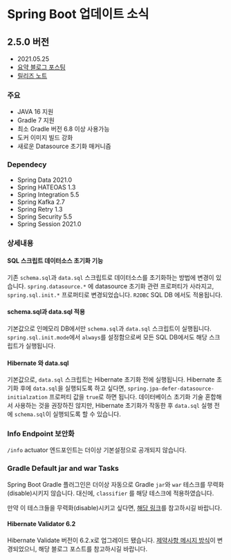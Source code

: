 # Spring Boot 업데이트 소식

## 2.5.0 버전
- 2021.05.25
- [요약 블로그 포스팅](https://spring.io/blog/2021/05/20/spring-boot-2-5-is-now-ga)
- [릴리즈 노트](https://github.com/spring-projects/spring-boot/wiki/Spring-Boot-2.5-Release-Notes)

### 주요
- JAVA 16 지원
- Gradle 7 지원
- 최소 Gradle 버전 6.8 이상 사용가능
- 도커 이미지 빌드 강화
- 새로운 Datasource 초기화 매커니즘

### Dependecy

- Spring Data 2021.0
- Spring HATEOAS 1.3
- Spring Integration 5.5
- Spring Kafka 2.7
- Spring Retry 1.3
- Spring Security 5.5
- Spring Session 2021.0


### 상세내용

#### SQL 스크립트 데이터소스 초기화 기능

기존 `schema.sql`과 `data.sql` 스크립트로 데이터소스를 초기화하는 방법에 변경이 있습니다. `spring.datasource.*` 에 datasource 초기화 관련 프로퍼티가 사라지고, `spring.sql.init.*` 프로퍼티로 변경되었습니다. `R2DBC` SQL DB 에서도 적용됩니다.


#### schema.sql과 data.sql 적용

기본값으로 인메모리 DB에서만 `schema.sql`과 `data.sql` 스크립트이 실행됩니다. `spring.sql.init.mode`에서 `always`를 설정함으로써 모든 SQL DB에서도 해당 스크립트가 실행됩니다.


#### Hibernate 와 data.sql

기본값으로, `data.sql` 스크립트는 Hibernate 초기화 전에 실행됩니다. Hibernate 초기화 후에 `data.sql`을 실행되도록 하고 싶다면, `spring.jpa-defer-datasource-initialzation` 프로퍼티 값을 `true`로 하면 됩니다. 데이터베이스 초기화 기술 혼합해서 사용하는 것을 권장하진 않지만, Hibernate 초기화가 작동한 후 `data.sql` 실행 전에 `schema.sql`이 실행되도록 할 수 있습니다. 


### Info Endpoint 보안화
`/info` actuator 엔드포인트는 더이상 기본설정으로 공개되지 않습니다.

### Gradle Default jar and war Tasks

Spring Boot Gradle 플러그인은 더이상 자동으로 Gradle `jar`와 `war` 테스크를 무력화(disable)시키지 않습니다. 대신에, `classifier` 를 해당 테스크에 적용하였습니다.

만약 이 테스크들을 무력화(disable)시키고 싶다면, [해당 링크](https://docs.spring.io/spring-boot/docs/2.5.0/gradle-plugin/reference/htmlsingle/#packaging-executable.and-plain-archives)를 참고하시길 바랍니다.


#### Hibernate Validator 6.2

Hibernate Validate 버전이 6.2.x로 업그레이드 됐습니다. [제약사항 메시지 방식](https://in.relation.to/2021/01/06/hibernate-validator-700-62-final-released/)이 변경되었으니, 해당 블로그 포스트를 참고하시길 바랍니다.
